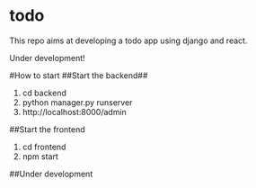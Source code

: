 # todo

This repo aims at developing a todo app using django and react. 

Under development!


#How to start
##Start the backend##
1. cd backend
2. python manager.py runserver
3. http://localhost:8000/admin

##Start the frontend
1. cd frontend
2. npm start 

##Under development

